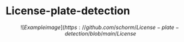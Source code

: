 # License-plate-detection

$$![Example image](https://github.com/schorm/License-plate-detection/blob/main/License%20plate%20detection/input/1.jpg)$$

